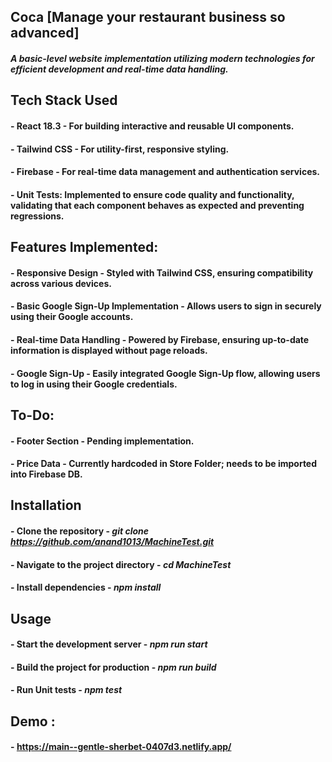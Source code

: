 ## Coca [Manage your restaurant business so advanced]

#### _A basic-level website implementation utilizing modern technologies for efficient development and real-time data handling._

## Tech Stack Used

#### - React 18.3 - For building interactive and reusable UI components.
#### - Tailwind CSS - For utility-first, responsive styling.
#### - Firebase - For real-time data management and authentication services.
#### - Unit Tests: Implemented to ensure code quality and functionality, validating that each component behaves as expected and preventing regressions.

## Features Implemented:

#### - Responsive Design - Styled with Tailwind CSS, ensuring compatibility across various devices.
#### - Basic Google Sign-Up Implementation - Allows users to sign in securely using their Google accounts.
#### - Real-time Data Handling - Powered by Firebase, ensuring up-to-date information is displayed without page reloads.
#### - Google Sign-Up -  Easily integrated Google Sign-Up flow, allowing users to log in using their Google credentials.

## To-Do:

#### - Footer Section - Pending implementation.
#### - Price Data - Currently hardcoded in Store Folder; needs to be imported into Firebase DB.

## Installation

#### - Clone the repository - _git clone https://github.com/anand1013/MachineTest.git_
#### - Navigate to the project directory -  _cd MachineTest_
#### - Install dependencies - _npm install_

## Usage

#### - Start the development server - _npm run start_
#### - Build the project for production - _npm run build_
#### - Run Unit tests - _npm test_

## Demo :

#### - https://main--gentle-sherbet-0407d3.netlify.app/
